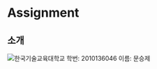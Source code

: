 # Assignment

## 소개
![한국기술교육대학교](http://file.newswire.co.kr/data/datafile2/thumb_big/2011/11/20111101100737_1010978386.jpg)
학번: 2010136046
이름: 문승제
